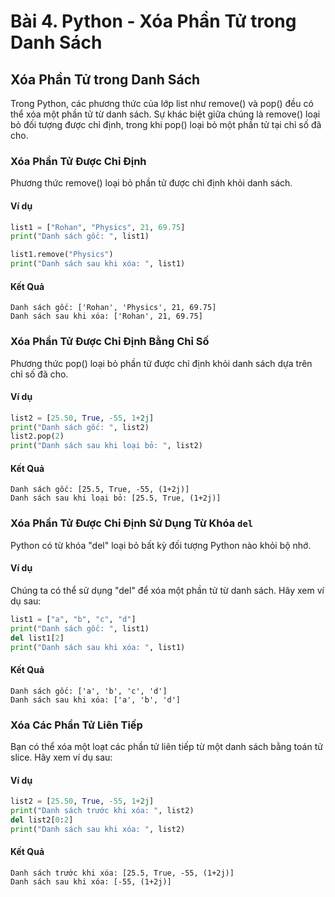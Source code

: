 # Bài 4. Python - Xóa Phần Tử trong Danh Sách

## Xóa Phần Tử trong Danh Sách

Trong Python, các phương thức của lớp list như remove() và pop() đều có thể xóa một phần tử từ danh sách. Sự khác biệt giữa chúng là remove() loại bỏ đối tượng được chỉ định, trong khi pop() loại bỏ một phần tử tại chỉ số đã cho.

### Xóa Phần Tử Được Chỉ Định

Phương thức remove() loại bỏ phần tử được chỉ định khỏi danh sách.

#### Ví dụ

```python
list1 = ["Rohan", "Physics", 21, 69.75]
print("Danh sách gốc: ", list1)

list1.remove("Physics")
print("Danh sách sau khi xóa: ", list1)
```

#### Kết Quả

```
Danh sách gốc: ['Rohan', 'Physics', 21, 69.75]
Danh sách sau khi xóa: ['Rohan', 21, 69.75]
```

### Xóa Phần Tử Được Chỉ Định Bằng Chỉ Số

Phương thức pop() loại bỏ phần tử được chỉ định khỏi danh sách dựa trên chỉ số đã cho.

#### Ví dụ

```python
list2 = [25.50, True, -55, 1+2j]
print("Danh sách gốc: ", list2)
list2.pop(2)
print("Danh sách sau khi loại bỏ: ", list2)
```

#### Kết Quả

```
Danh sách gốc: [25.5, True, -55, (1+2j)]
Danh sách sau khi loại bỏ: [25.5, True, (1+2j)]
```

### Xóa Phần Tử Được Chỉ Định Sử Dụng Từ Khóa `del`

Python có từ khóa "del" loại bỏ bất kỳ đối tượng Python nào khỏi bộ nhớ.

#### Ví dụ

Chúng ta có thể sử dụng "del" để xóa một phần tử từ danh sách. Hãy xem ví dụ sau:

```python
list1 = ["a", "b", "c", "d"]
print("Danh sách gốc: ", list1)
del list1[2]
print("Danh sách sau khi xóa: ", list1)
```

#### Kết Quả

```
Danh sách gốc: ['a', 'b', 'c', 'd']
Danh sách sau khi xóa: ['a', 'b', 'd']
```

### Xóa Các Phần Tử Liên Tiếp

Bạn có thể xóa một loạt các phần tử liên tiếp từ một danh sách bằng toán tử slice. Hãy xem ví dụ sau:

#### Ví dụ

```python
list2 = [25.50, True, -55, 1+2j]
print("Danh sách trước khi xóa: ", list2)
del list2[0:2]
print("Danh sách sau khi xóa: ", list2)
```

#### Kết Quả

```
Danh sách trước khi xóa: [25.5, True, -55, (1+2j)]
Danh sách sau khi xóa: [-55, (1+2j)]
```